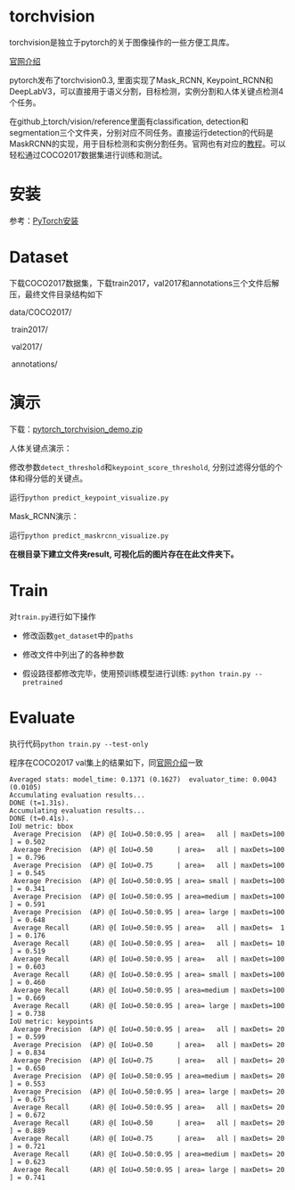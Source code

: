 # torchvision

torchvision是独立于pytorch的关于图像操作的一些方便工具库。

[官网介绍](https://pytorch.org/blog/torchvision03/)

pytorch发布了torchvision0.3, 里面实现了Mask_RCNN, Keypoint_RCNN和DeepLabV3，可以直接用于语义分割，目标检测，实例分割和人体关键点检测4个任务。

在github上torch/vision/reference里面有classification, detection和segmentation三个文件夹，分别对应不同任务。直接运行detection的代码是MaskRCNN的实现，用于目标检测和实例分割任务。官网也有对应的[教程](https://pytorch.org/tutorials/intermediate/torchvision_tutorial.html])。可以轻松通过COCO2017数据集进行训练和测试。

# 安装

参考：[PyTorch安装](https://github.com/kebiao/deeplearning/blob/master/install/pytorch_install.md)

# Dataset

下载COCO2017数据集，下载train2017，val2017和annotations三个文件后解压，最终文件目录结构如下

data/COCO2017/

​	train2017/

​	val2017/

​	annotations/

# 演示

下载：[pytorch_torchvision_demo.zip](https://github.com/kebiao/deeplearning/blob/master/datas/pytorch_torchvision_demo.zip)

人体关键点演示：

修改参数`detect_threshold`和`keypoint_score_threshold`, 分别过滤得分低的个体和得分低的关键点。

运行`python predict_keypoint_visualize.py`

Mask_RCNN演示：

运行`python predict_maskrcnn_visualize.py`




**在根目录下建立文件夹result, 可视化后的图片存在在此文件夹下。**


# Train

对`train.py`进行如下操作

* 修改函数`get_dataset`中的`paths`

* 修改文件中列出了的各种参数

* 假设路径都修改完毕，使用预训练模型进行训练: `python train.py --pretrained`


# Evaluate

执行代码`python train.py --test-only`

程序在COCO2017 val集上的结果如下，同[官网介绍](https://pytorch.org/blog/torchvision03/)一致

```
Averaged stats: model_time: 0.1371 (0.1627)  evaluator_time: 0.0043 (0.0105)
Accumulating evaluation results...
DONE (t=1.31s).
Accumulating evaluation results...
DONE (t=0.41s).
IoU metric: bbox
 Average Precision  (AP) @[ IoU=0.50:0.95 | area=   all | maxDets=100 ] = 0.502
 Average Precision  (AP) @[ IoU=0.50      | area=   all | maxDets=100 ] = 0.796
 Average Precision  (AP) @[ IoU=0.75      | area=   all | maxDets=100 ] = 0.545
 Average Precision  (AP) @[ IoU=0.50:0.95 | area= small | maxDets=100 ] = 0.341
 Average Precision  (AP) @[ IoU=0.50:0.95 | area=medium | maxDets=100 ] = 0.591
 Average Precision  (AP) @[ IoU=0.50:0.95 | area= large | maxDets=100 ] = 0.648
 Average Recall     (AR) @[ IoU=0.50:0.95 | area=   all | maxDets=  1 ] = 0.176
 Average Recall     (AR) @[ IoU=0.50:0.95 | area=   all | maxDets= 10 ] = 0.519
 Average Recall     (AR) @[ IoU=0.50:0.95 | area=   all | maxDets=100 ] = 0.603
 Average Recall     (AR) @[ IoU=0.50:0.95 | area= small | maxDets=100 ] = 0.460
 Average Recall     (AR) @[ IoU=0.50:0.95 | area=medium | maxDets=100 ] = 0.669
 Average Recall     (AR) @[ IoU=0.50:0.95 | area= large | maxDets=100 ] = 0.738
IoU metric: keypoints
 Average Precision  (AP) @[ IoU=0.50:0.95 | area=   all | maxDets= 20 ] = 0.599
 Average Precision  (AP) @[ IoU=0.50      | area=   all | maxDets= 20 ] = 0.834
 Average Precision  (AP) @[ IoU=0.75      | area=   all | maxDets= 20 ] = 0.650
 Average Precision  (AP) @[ IoU=0.50:0.95 | area=medium | maxDets= 20 ] = 0.553
 Average Precision  (AP) @[ IoU=0.50:0.95 | area= large | maxDets= 20 ] = 0.675
 Average Recall     (AR) @[ IoU=0.50:0.95 | area=   all | maxDets= 20 ] = 0.672
 Average Recall     (AR) @[ IoU=0.50      | area=   all | maxDets= 20 ] = 0.889
 Average Recall     (AR) @[ IoU=0.75      | area=   all | maxDets= 20 ] = 0.721
 Average Recall     (AR) @[ IoU=0.50:0.95 | area=medium | maxDets= 20 ] = 0.623
 Average Recall     (AR) @[ IoU=0.50:0.95 | area= large | maxDets= 20 ] = 0.741


